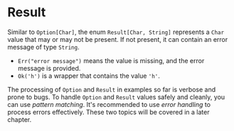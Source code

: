 # Result

Similar to `Option[Char]`, the enum `Result[Char, String]` represents a `Char` value that may or may not be present. If not present, it can contain an error message of type `String`.

- `Err("error message")` means the value is missing, and the error message is provided.
- `Ok('h')` is a wrapper that contains the value `'h'`.

The processing of `Option` and `Result` in examples so far is verbose and prone to bugs. To handle `Option` and `Result` values safely and cleanly, you can use *pattern matching*. It's recommended to use *error handling* to process errors effectively. These two topics will be covered in a later chapter.

